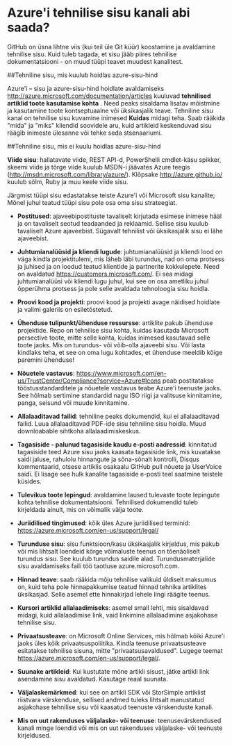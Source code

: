 <properties title="" pageTitle="Azure'i tehnilise sisu kanali abi saada?" description="Kirjeldatakse töötajate, partnerite ja ühenduse osaliste tuleks kasutada Azure tehnilise sisu avaldamiseks Microsoft sisu kanaleid." metaKeywords="" services="" solutions="" documentationCenter="" authors="tysonn" videoId="" scriptId="" manager="carolz" />

<tags ms.service="contributor-guide" ms.devlang="" ms.topic="article" ms.tgt_pltfrm="" ms.workload="" ms.date="01/06/2015" ms.author="tysonn" />

# <a name="azure-technical-content-channel-guidance"></a>Azure'i tehnilise sisu kanali abi saada?

GitHub on üsna lihtne viis (kui teil üle Git küür) koostamine ja avaldamine tehnilise sisu. Kuid tuleb tagada, et sisu jääb piires tehnilise dokumentatsiooni - on muud tüüpi teavet muudest kanalitest.

##<a name="technical-content-that-belongs-in-the-azure-content-pr-repository"></a>Tehniline sisu, mis kuulub hoidlas azure-sisu-hind

Azure'i – sisu ja azure-sisu-hind hoidlate avaldamiseks http://azure.microsoft.com/documentation/articles kuuluvad **tehnilised artiklid toote kasutamise kohta** . Need peaks sisaldama lisatav mõistmine ja kasutamine toote kontseptuaalne või üksikasjalik teave. Tehniline sisu kanal on tehnilise sisu kuvamine inimesed **Kuidas** midagi teha. Saab rääkida "mida" ja "miks" kliendid soovidele aru, kuid artikleid keskenduvad sisu räägib inimeste ülesanne või tehke seda stsenaariumi.

##<a name="technical-content-that-does-not-belong-in-the-azure-content-pr-repository"></a>Tehniline sisu, mis ei kuulu hoidlas azure-sisu-hind

**Viide sisu**: hallatavate viide, REST API-d, PowerShelli cmdlet-käsu spikker, skeemi viide ja tõrge viide kuulub MSDN-i jäävates Azure teegis (http://msdn.microsoft.com/library/azure/). Klõpsake http://azure.github.io/ kuulub sõlm, Ruby ja muu keele viide sisu.

Järgmist tüüpi sisu edastatakse teiste Azure'i või Microsoft sisu kanalite; Mõnel juhul teatud tüüpi sisu pole osa oma sisu strateegiat.

- **Postitused**: ajaveebipostituste tavaliselt kirjutada esimese inimese hääl ja on tavaliselt seotud teadaanded ja reklaamid. Sellise sisu kuulub tavaliselt Azure ajaveebist. Sügavalt tehnilist või üksikasjalik sisu ei lähe ajaveebist.

- **Juhtumianalüüsid ja kliendi lugude**: juhtumianalüüsid ja kliendi lood on väga kindla projektitulemi, mis läheb läbi turundus, nad on oma protsess ja juhised ja on loodud teatud klientide ja partnerite kokkulepete. Need on avaldatud https://customers.microsoft.com/. Ei sea midagi juhtumianalüüsi või kliendi lugu juhul, kui see on osa ametliku juhul õpperühma protsess ja pole selle avaldada tehnoloogia sisu hoidla.

- **Proovi kood ja projekti**: proovi kood ja projekti avage näidised hoidlate ja valimi galeriis on esiletõstetud.

- **Ühenduse tulipunkt/ühenduse ressursse**: artiklite pakub ühenduse projektide. Repo on tehnilise sisu kohta, kuidas kasutada Microsoft persective toote, mitte selle kohta, kuidas inimesed kasutavad selle toote jaoks. Mis on turundus- või võib-olla ajaveebi sisu. Või lasta kindlaks teha, et see on oma lugu kohtades, et ühenduse meeldib kõige paremini ühenduse!

- **Nõuetele vastavus**: https://www.microsoft.com/en-us/TrustCenter/Compliance?service=Azure#Icons peab postitatakse tööstusstandarditele ja nõuetele vastavus teabe Azure'i teenuste jaoks. See hõlmab sertimine standardid nagu ISO riigi ja valitsuse kinnitamine, panga, seisund või muude kinnitamine.

- **Allalaaditavad failid**: tehniline peaks dokumendid, kui ei allalaaditavad failid. Luua allalaaditavad PDF-ide sisu tehniline sisu hoidla. Muud downloabable sihtkoha allalaadimiskeskus.

- **Tagasiside - palunud tagasiside kaudu e-posti aadressid**: kinnitatud tagasiside teed Azure sisu jaoks kaasata tagasiside link, mis kuvatakse saidi jaluse, rahulolu hinnangute ja sõna-sõnalt kontrolli, Disqus kommentaarid, otsese artiklis osakaalu GitHub pull nõuete ja UserVoice saidi. Ei lisage see hulk kanalite tagasiside e-posti teel saatmine teistele küsides.

- **Tulevikus toote lepingud**: avaldamine laused tulevaste toote lepingute kohta tehnilise dokumentatsiooni. Tehnilised dokumendid tuleb kirjeldada ainult, mis on võimalik välja toote.

- **Juriidilised tingimused**: kõik üles Azure juriidilised terminid: https://azure.microsoft.com/en-us/support/legal/

- **Turunduse sisu**: sisu funktsioon/kasu üksikasjalik kirjeldus, mis pakub või mis lihtsalt loendeid kõrge võimaluste teenus on tõenäoliselt turundus sisu. See kuulub turundus saidile alad. Turundusmaterjalide sisu avaldamiseks faili töö taotluse azure.microsoft.com.

- **Hinnad teave**: saab rääkida mõju tehnilise valikuid üldiselt maksumus on, kuid teha pole hinnapakkumise teatud hinnad tehnika artiklites üksikasjad. Selle asemel ette hinnakirjad lehele lingi räägite teenus.

- **Kursori artiklid allalaadimiseks**: asemel small lehti, mis sisaldavad midagi, kuid allalaadimise link, vaid linkimine allalaadimine asjakohase tehnilise sisu.

- **Privaatsusteave**: on Microsoft Online Services, mis hõlmab kõiki Azure'i jaoks üles kõik privaatsuspoliitika. Kindla teenuse privaatsusteave esitatakse tehnilise sisuna, mitte "privaatsusavaldused". Lugege teemat https://azure.microsoft.com/en-us/support/legal/.

- **Suunake artikleid**: Kui kustutate mõne artikli sisust, jätke artikli link asendamine sisu avaldatud. Kasutage reaal suunata.

- **Väljalaskemärkmed**: kui see on artikli SDK või StorSimple artiklist riistvara värskenduse, sellised andmed tuleks lihtsalt manustatud asjakohase tehnilise sisu või kaasatud teenuste värskenduste kanali.

- **Mis on uut rakenduses väljalaske- või teenuse**: teenusevärskendused kanali minge loendid või mis on uut rakenduses väljalaske- või teenuste kirjeldused.
